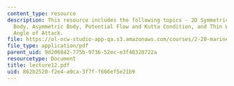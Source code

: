 ```yaml
---
content_type: resource
description: This resource includes the following topics - 2D Symmetric Streamlined
  Body, Asymmetric Body, Potential Flow and Kutta Condition, and Thin Wing, Small
  Angle of Attack.
file: https://ol-ocw-studio-app-qa.s3.amazonaws.com/courses/2-20-marine-hydrodynamics-13-021-spring-2005/862b2520f2e4a9ca3f7ff666ef5e21b9_lecture12.pdf
file_type: application/pdf
parent_uid: 9d206842-775b-9736-52ec-e3f48328722a
resourcetype: Document
title: lecture12.pdf
uid: 862b2520-f2e4-a9ca-3f7f-f666ef5e21b9
---
```

